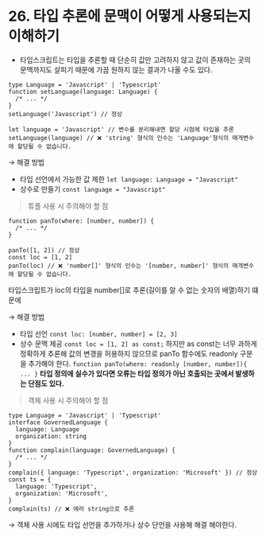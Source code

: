 # 26. 타입 추론에 문맥이 어떻게 사용되는지 이해하기

- 타입스크립트는 타입을 추론할 때 단순히 값만 고려하지 않고 값이 존재하는 곳의 문맥까지도 살피기 때문에 가끔 원하지 않는 결과가 나올 수도 있다.

```tsx
type Language = 'Javascript' | 'Typescript'
function setLanguage(language: Language) {
  /* ... */
}
setLanguage('Javascript') // 정상

let language = 'Javascript' // 변수를 분리해내면 할당 시점에 타입을 추론
setLanguage(language) // ❌ 'string' 형식의 인수는 'Language'형식의 매개변수에 할당될 수 없습니다.
```

→ 해결 방법

- 타입 선언에서 가능한 값 제한
  `let language: Language = "Javascript"`
- 상수로 만들기
  `const language = "Javascript"`

> 튜플 사용 시 주의해야 할 점

```tsx
function panTo(where: [number, number]) {
  /* ... */
}

panTo([1, 2]) // 정상
const loc = [1, 2]
panTo(loc) // ❌ 'number[]' 형식의 인수는 '[number, number]' 형식의 매개변수에 할당될 수 없습니다.
```

타입스크립트가 loc의 타입을 number[]로 추론(길이를 알 수 없는 숫자의 배열)하기 떄문에

→ 해결 방법

- 타입 선언
  `const loc: [number, number] = [2, 3]`
- 상수 문맥 제공
  `const loc = [1, 2] as const;`
  하지만 as const는 너무 과하게 정확하게 추론해 값의 변경을 허용하지 않으므로 panTo 함수에도 readonly 구문을 추가해야 한다.
  `function panTo(where: readonly [number, number]){ ... }`
  **타입 정의에 실수가 있다면 오류는 타입 정의가 아닌 호출되는 곳에서 발생하는 단점도 있다.**

> 객체 사용 시 주의해야 할 점

```tsx
type Language = 'Javascript' | 'Typescript'
interface GovernedLanguage {
  language: Language
  organization: string
}
function complain(language: GovernedLanguage) {
  /* ... */
}
complain({ language: 'Typescript', organization: 'Microsoft' }) // 정상
const ts = {
  language: 'Typescript',
  organization: 'Microsoft',
}
complain(ts) // ❌ 에러 string으로 추론
```

→ 객체 사용 시에도 타입 선언을 추가하거나 상수 단언을 사용해 해결 해야한다.
